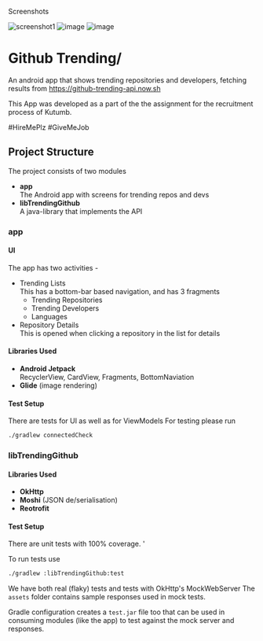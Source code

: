 Screenshots


![screenshot1](https://user-images.githubusercontent.com/68930973/149575175-7a1ab106-4f74-4852-9b8e-fedf273e930b.png)
![image](https://user-images.githubusercontent.com/68930973/149575260-5909b3fe-f498-4024-a603-1ae2a8685f1d.png)
![image](https://user-images.githubusercontent.com/68930973/149575278-14496aea-1ee3-421d-87fc-0aab10c7b01c.png)














# Github Trending/
An android app that shows trending repositories and developers, fetching
results from <https://github-trending-api.now.sh>

This App was developed as a part of the the assignment for the recruitment process of Kutumb.
 
 
 #HireMePlz #GiveMeJob
 
## Project Structure
The project consists of two modules
- **app**  
  The Android app with screens for trending repos and devs
- **libTrendingGithub**  
  A java-library that implements the API

### app

#### UI

The app has two activities -
- Trending Lists  
  This has a bottom-bar based navigation, and has 3 fragments
  - Trending Repositories
  - Trending Developers
  - Languages
- Repository Details  
  This is opened when clicking a repository in the list for details


#### Libraries Used
- **Android Jetpack**  
  RecyclerView, CardView, Fragments, BottomNaviation
- **Glide** (image rendering)

#### Test Setup

There are tests for UI as well as for ViewModels
For testing please run

```sh
./gradlew connectedCheck
```

### libTrendingGithub

#### Libraries Used
- **OkHttp**
- **Moshi** (JSON de/serialisation)
- **Reotrofit**

#### Test Setup
There are unit tests with 100% coverage. '

To run tests use

```sh
./gradlew :libTrendingGithub:test
```

We have both real (flaky) tests and tests with OkHttp's MockWebServer
The `assets` folder contains sample responses used in mock tests.

Gradle configuration creates a `test.jar` file too that can be
used in consuming modules (like the app) to test against the mock
server and responses.

